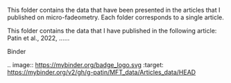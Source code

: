 
This folder contains the data that have been presented in the articles that I published on micro-fadeometry. Each folder corresponds to a single article.



This folder contains the data that I have published in the following article: Patin et al., 2022, ......

Binder

.. image:: https://mybinder.org/badge_logo.svg :target: https://mybinder.org/v2/gh/g-patin/MFT_data/Articles_data/HEAD
